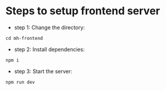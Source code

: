 
# Steps to setup frontend server


* step 1: Change the directory:

```
cd mh-frontend
```

* step 2: Install dependencies:

```
npm i
```

* step 3: Start the server:

```
npm run dev
```